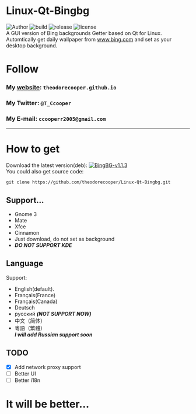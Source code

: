 # Linux-Qt-Bingbg
![Author](https://img.shields.io/badge/Author-Theodore%20Cooper-success.svg)  ![build](https://img.shields.io/badge/build-passing-brightgreen.svg)  ![release](https://img.shields.io/badge/Release-v1.1.3--beta-ff69b4.svg)  ![license](https://img.shields.io/badge/License-GPL--v3-9cf.svg)  
A GUI version of Bing backgrounds Getter based on Qt for Linux.
Automtically get daily wallpaper from www.bing.com and set as your desktop background.

# Follow
### My <a href="https://theodorecooper.github.io" target="_blank">website</a>: `theodorecooper.github.io`
### My Twitter: `@T_Ccooper`
### My E-mail: `ccooperr2005@gmail.com`

---
# How to get
Download the latest version(deb): [![BingBG-v1.1.3](https://img.shields.io/badge/Version-v1.1.3-ff69b4.svg)](https://github.com/theodorecooper/Linux-Qt-Bingbg/releases/download/v1.3.3/Bingbg-Qt-1.1.3.deb)  
You could also get source code:
```shell
git clone https://github.com/theodorecooper/Linux-Qt-Bingbg.git
```

## Support...
* Gnome 3
* Mate
* Xfce
* Cinnamon
* Just download, do not set as background 
* ***DO NOT SUPPORT KDE***

## Language
Support:
* English(default).
* Français(France)
* Français(Canada)
* Deutsch
* русский ***(NOT SUPPORT NOW)***
* 中文（简体）
* 粵語（繁體）  
***I will add Russian support soon***

## TODO
- [x] Add network proxy support
- [ ] Better UI
- [ ] Better i18n
# It will be better...
